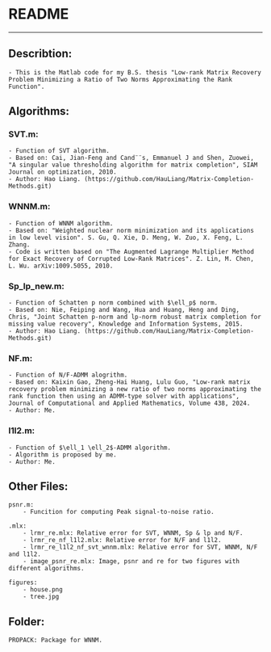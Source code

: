 # README
____

## Describtion:

    - This is the Matlab code for my B.S. thesis "Low-rank Matrix Recovery Problem Minimizing a Ratio of Two Norms Approximating the Rank Function".

## Algorithms:

### SVT.m:
    - Function of SVT algorithm.
    - Based on: Cai, Jian-Feng and Cand¨¨s, Emmanuel J and Shen, Zuowei, "A singular value thresholding algorithm for matrix completion", SIAM Journal on optimization, 2010.
    - Author: Hao Liang. (https://github.com/HauLiang/Matrix-Completion-Methods.git)

### WNNM.m: 
    - Function of WNNM algorithm.
    - Based on: "Weighted nuclear norm minimization and its applications in low level vision". S. Gu, Q. Xie, D. Meng, W. Zuo, X. Feng, L. Zhang.
    - Code is written based on "The Augmented Lagrange Multiplier Method for Exact Recovery of Corrupted Low-Rank Matrices". Z. Lin, M. Chen, L. Wu. arXiv:1009.5055, 2010.

### Sp_lp_new.m:
    - Function of Schatten p norm combined with $\ell_p$ norm.
    - Based on: Nie, Feiping and Wang, Hua and Huang, Heng and Ding, Chris, "Joint Schatten p-norm and lp-norm robust matrix completion for missing value recovery", Knowledge and Information Systems, 2015.
    - Author: Hao Liang. (https://github.com/HauLiang/Matrix-Completion-Methods.git)

### NF.m:
    - Function of N/F-ADMM alogrithm.
    - Based on: Kaixin Gao, Zheng-Hai Huang, Lulu Guo, "Low-rank matrix recovery problem minimizing a new ratio of two norms approximating the rank function then using an ADMM-type solver with applications", Journal of Computational and Applied Mathematics, Volume 438, 2024.
    - Author: Me.

### l1l2.m:
    - Function of $\ell_1 \ell_2$-ADMM algorithm.
    - Algorithm is proposed by me.
    - Author: Me.

## Other Files:

    psnr.m:
        - Funcition for computing Peak signal-to-noise ratio.

    .mlx:
        - lrmr_re.mlx: Relative error for SVT, WNNM, Sp & lp and N/F.
        - lrmr_re_nf_l1l2.mlx: Relative error for N/F and l1l2.
        - lrmr_re_l1l2_nf_svt_wnnm.mlx: Relative error for SVT, WNNM, N/F and l1l2.
        - image_psnr_re.mlx: Image, psnr and re for two figures with different algorithms.

    figures:
        - house.png
        - tree.jpg

## Folder:

    PROPACK: Package for WNNM.
